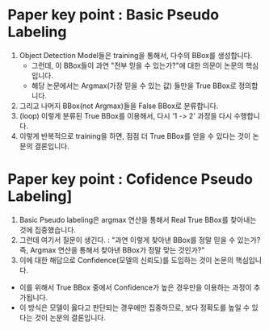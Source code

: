 # Paper key point : Basic Pseudo Labeling
1. Object Detection Model들은 training을 통해서, 다수의 BBox를 생성합니다.
    -  그런데, 이 BBox들이 과연 "전부 믿을 수 있는가?"에 대한 의문이 논문의 핵심입니다.
    - 해당 논문에서는 Argmax(가장 믿을 수 있는 값) 들만을 True BBox로 정의합니다.
2. 그리고 나머지 BBox(not Argmax)들을 False BBox로 분류합니다.
3. (loop) 이렇게 분류된 True BBox를 이용해서, 다시 '1 -> 2' 과정을 다시 수행합니다.
4. 이렇게 반복적으로 training을 하면, 점점 더 True BBox를 얻을 수 있다는 것이 논문의 결론입니다.


# Paper key point : Cofidence Pseudo Labeling]
1. Basic Pseudo labeling은 argmax 연산을 통해서 Real True BBox를 찾아내는 것에 집중했습니다.
2. 그런데 여기서 질문이 생긴다. : "과연 이렇게 찾아낸 BBox를 정말 믿을 수 있는가? 즉, Argmax 연산을 통해서 찾아낸 BBox가 정말 맞는 것인가?"
3. 이에 대한 해답으로 Confidence(모델의 신뢰도)를 도입하는 것이 논문의 핵심입니다.
- 이를 위해서 True BBox 중에서 Confidence가 높은 경우만을 이용하는 과정이 추가됩니다.
- 이 방식은 모델이 옳다고 판단되는 경우에만 집중하므로, 보다 정확도를 높일 수 있다는 것이 논문의 결론입니다.
